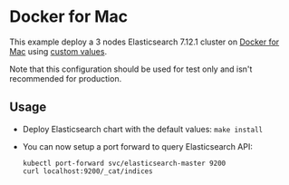 # Docker for Mac

This example deploy a 3 nodes Elasticsearch 7.12.1 cluster on [Docker for Mac][]
using [custom values][].

Note that this configuration should be used for test only and isn't recommended
for production.


## Usage

* Deploy Elasticsearch chart with the default values: `make install`

* You can now setup a port forward to query Elasticsearch API:

  ```
  kubectl port-forward svc/elasticsearch-master 9200
  curl localhost:9200/_cat/indices
  ```


[custom values]: https://github.com/elastic/helm-charts/tree/7.12/elasticsearch/examples/docker-for-mac/values.yaml
[docker for mac]: https://docs.docker.com/docker-for-mac/kubernetes/

